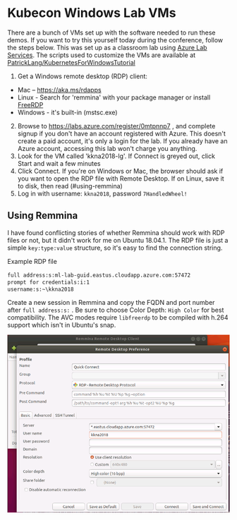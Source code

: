 # Kubecon Windows Lab VMs

There are a bunch of VMs set up with the software needed to run these demos. If you want to try this yourself today during the conference, follow the steps below. This was set up as a classroom lab using [Azure Lab Services](https://docs.microsoft.com/en-us/azure/lab-services/classroom-labs/classroom-labs-overview). 
The scripts used to customize the VMs are available at [PatrickLang/KubernetesForWindowsTutorial](https://github.com/PatrickLang/KubernetesForWindowsTutorial/tree/master/LabVm)

1. Get a Windows remote desktop (RDP) client:
  - Mac – https://aka.ms/rdapps 
  - Linux - Search for 'remmina' with your package manager or install [FreeRDP](http://www.freerdp.com)
  - Windows - it's built-in (mstsc.exe)
2. Browse to https://labs.azure.com/register/0mtpnnp7 , and complete signup if you don't have an account registered with Azure. This doesn't create a paid account, it's only a login for the lab. If you already have an Azure account, accessing this lab won't charge you anything.
3. Look for the VM called 'kkna2018-lg'. If Connect is greyed out, click Start and wait a few minutes
4. Click Connect. If you're on Windows or Mac, the browser should ask if you want to open the RDP file with Remote Desktop. If on Linux, save it to disk, then read (#using-remmina)
5. Log in with username: `kkna2018`, password `7HandledWheel!`


## Using Remmina

I have found conflicting stories of whether Remmina should work with RDP files or not, but it didn't work for me on Ubuntu 18.04.1. The RDP file is just a simple `key:type:value` structure, so it's easy to find the connection string.


Example RDP file

```none
full address:s:ml-lab-guid.eastus.cloudapp.azure.com:57472
prompt for credentials:i:1
username:s:~\kkna2018
```

Create a new session in Remmina and copy the FQDN and port number after `full address:s:` . Be sure to choose Color Depth: `High Color` for best compatibility. The AVC modes require `libfreerdp` to be compiled with h.264 support which isn't in Ubuntu's snap.

![remmina settings](images/remmina-rdp-settings.png)